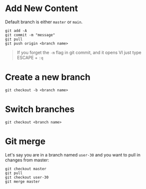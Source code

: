 # Add New Content

Default branch is either `master` or `main`.

```
git add -A
git commit -m "message"
git pull
git push origin <branch name>
```

> If you forget the `-m` flag in git commit, and it opens VI just type ESCAPE + `:q`

# Create a new branch

```
git checkout -b <branch name>
```

# Switch branches

```
git checkout <branch name>
```

# Git merge

Let's say you are in a branch named `user-30` and you want to pull in changes from master:

```
git checkout master
git pull
git checkout user-30
git merge master
```


